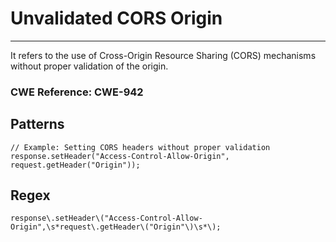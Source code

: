 # Unvalidated CORS Origin

---

It refers to the use of Cross-Origin Resource Sharing (CORS) mechanisms without proper validation of the origin.

### CWE Reference: CWE-942

## Patterns

```
// Example: Setting CORS headers without proper validation
response.setHeader("Access-Control-Allow-Origin", request.getHeader("Origin"));
```

## Regex

```
response\.setHeader\("Access-Control-Allow-Origin",\s*request\.getHeader\("Origin"\)\s*\);
```